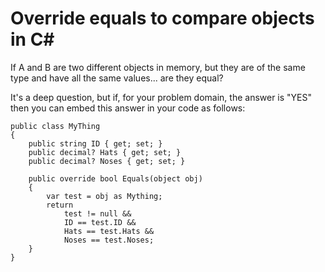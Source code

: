 ﻿# Override equals to compare objects in C#

If A and B are two different objects in memory, but they are of the same type and have all the same values... are they equal?

It's a deep question, but if, for your problem domain, the answer is "YES" then you can embed this answer in your code as follows:

	public class MyThing
	{
		public string ID { get; set; }
		public decimal? Hats { get; set; }
		public decimal? Noses { get; set; }

		public override bool Equals(object obj)
		{
			var test = obj as Mything;
			return
				test != null &&
				ID == test.ID &&
				Hats == test.Hats &&
				Noses == test.Noses;
		}
	}
